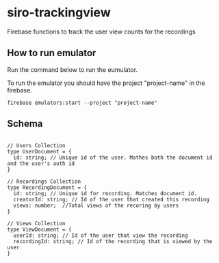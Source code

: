 # siro-trackingview

Firebase functions to track the user view counts for the recordings

## How to run emulator

Run the command below to run the eumulator.

To run the emulator you should have the project "project-name" in the firebase.
```
firebase emulators:start --project "project-name"
```

## Schema

```

// Users Collection
type UserDocument = {
  id: string; // Unique id of the user. Mathes both the document id and the user's auth id
}

// Recordings Collection
type RecordingDocument = {
  id: string; // Unique id for recording. Matches document id.
  creatorId: string; // Id of the user that created this recording
  views: number;  //Total views of the recoring by users
}

// Views Collection
type ViewDocument = {
  userId: string; // Id of the user that view the recording
  recordingId: string; // Id of the recording that is viewed by the user
}

```
